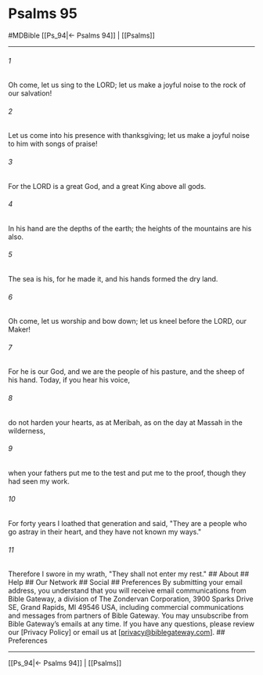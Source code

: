 # Psalms 95
#MDBible
[[Ps_94|← Psalms 94]] | [[Psalms]]

***


###### 1 
Oh come, let us sing to the LORD; let us make a joyful noise to the rock of our salvation! 

###### 2 
Let us come into his presence with thanksgiving; let us make a joyful noise to him with songs of praise! 

###### 3 
For the LORD is a great God, and a great King above all gods. 

###### 4 
In his hand are the depths of the earth; the heights of the mountains are his also. 

###### 5 
The sea is his, for he made it, and his hands formed the dry land. 

###### 6 
Oh come, let us worship and bow down; let us kneel before the LORD, our Maker! 

###### 7 
For he is our God, and we are the people of his pasture, and the sheep of his hand. Today, if you hear his voice, 

###### 8 
do not harden your hearts, as at Meribah, as on the day at Massah in the wilderness, 

###### 9 
when your fathers put me to the test and put me to the proof, though they had seen my work. 

###### 10 
For forty years I loathed that generation and said, "They are a people who go astray in their heart, and they have not known my ways." 

###### 11 
Therefore I swore in my wrath, "They shall not enter my rest." ## About ## Help ## Our Network ## Social ## Preferences By submitting your email address, you understand that you will receive email communications from Bible Gateway, a division of The Zondervan Corporation, 3900 Sparks Drive SE, Grand Rapids, MI 49546 USA, including commercial communications and messages from partners of Bible Gateway. You may unsubscribe from Bible Gateway&rsquo;s emails at any time. If you have any questions, please review our [Privacy Policy] or email us at [privacy@biblegateway.com]. ## Preferences

***

[[Ps_94|← Psalms 94]] | [[Psalms]]
